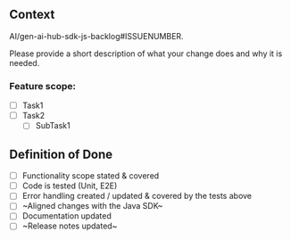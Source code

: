 ## Context

AI/gen-ai-hub-sdk-js-backlog#ISSUENUMBER.

Please provide a short description of what your change does and why it is needed.

### Feature scope:
 
- [ ] Task1 
- [ ] Task2 
  - [ ] SubTask1 

## Definition of Done

- [ ] Functionality scope stated & covered
- [ ] Code is tested (Unit, E2E)
- [ ] Error handling created / updated & covered by the tests above
- [ ] ~Aligned changes with the Java SDK~
- [ ] Documentation updated
- [ ] ~Release notes updated~
